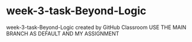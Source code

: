 # week-3-task-Beyond-Logic
week-3-task-Beyond-Logic created by GitHub Classroom
USE THE MAIN BRANCH AS DEFAULT AND MY ASSIGNMENT
